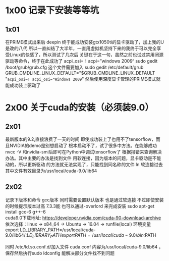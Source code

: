 # 1x00   记录下安装等等坑
## 1x01 
在PRIME模式出来后 deepin 终于能成功安装gtx1050ti的显卡驱动了，加上我的U是改的八代
所以一直纠结了大半年，一直用虚拟机坚持下来的我终于可以完全享受Linux的快感了，所以测试了几次后
关键在于这一句，虽然之前也试过禁用闭源驱动等命令，终于在此成功了
acpi_osi=！acpi=”windows 2009“ 
sudo gedit /boot/grub/grub.cfg
这个文件需要加入
sudo gedit /etc/default/grub 
GRUB_CMDLINE_LINUX_DEFAULT="$GRUB_CMDLINE_LINUX_DEFAULT "`acpi_osi=! acpi_osi="Windows 2009`"
然后使用深度显卡管理的PRIME模式就能成功装上驱动了
# 2x00   关于cuda的安装（必须装9.0）
## 2x01
最新版本的9.2,直接浪费了一天的时间 即使成功装上了也用不了tensorflow，而且NVIDIA的demo是别想启动了
根本启动不了，试了很多中方法。在能够成功nvcc -V 和nvidia-smi后即可在Python中调试tensorflow了
根据报错来查询解决办法。其中主要的办法是找到文件 用软连接，因为版本的问题，显卡驱动是不能动的，所以更新驱动
的方法就无法实现了，只能找到同名称的文件 ln 软连接过去  其中文件有效目录为/usr/local/cuda-9.0/lib64

## 2x02
记录下版本和命令 
gcc版本  同时需要设置默认版本 也是通过软连接
不过即使安装的时候提示版本过高 7.3.3能 也可以通过-overlord 来完成安装
sudo apt-get install gcc-6 g++-6   
cuda9.0下载地址: https://developer.nvidia.com/cuda-90-download-archive
依次选择：linux -> x84_64 -> Ubuntu -> 16.04 -> runfile(local)
环境变量
export LD_LIBRARY_PATH=/usr/local/cuda-9.0/lib64/:$LD_LIBRARY_PATH
export PATH=/usr/local/cuda-9.0/bin:$PATH

同时 /etc/ld.so.conf.d/加入文件 cuda.conf
内容为/usr/local/cuda-9.0/lib64 ，保存然后执行sudo ldconfig
能解决部分文件找不到问题   